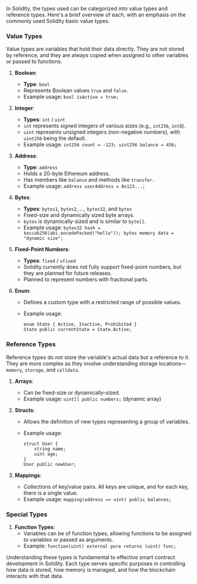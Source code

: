 In Solidity, the types used can be categorized into value types and reference types. Here's a brief overview of each, with an emphasis on the commonly used Solidity basic value types.

### Value Types

Value types are variables that hold their data directly. They are not stored by reference, and they are always copied when assigned to other variables or passed to functions.

1. **Boolean**:

   - **Type**: `bool`
   - Represents Boolean values `true` and `false`.
   - Example usage: `bool isActive = true;`

2. **Integer**:

   - **Types**: `int` / `uint`
   - `int` represents signed integers of various sizes (e.g., `int256`, `int8`).
   - `uint` represents unsigned integers (non-negative numbers), with `uint256` being the default.
   - Example usage: `int256 count = -123; uint256 balance = 456;`

3. **Address**:

   - **Type**: `address`
   - Holds a 20-byte Ethereum address.
   - Has members like `balance` and methods like `transfer`.
   - Example usage: `address userAddress = 0x123...;`

4. **Bytes**:

   - **Types**: `bytes1`, `bytes2`, ..., `bytes32`, and `bytes`
   - Fixed-size and dynamically sized byte arrays.
   - `bytes` is dynamically-sized and is similar to `byte[]`.
   - Example usage: `bytes32 hash = keccak256(abi.encodePacked("hello")); bytes memory data = "dynamic size";`

5. **Fixed-Point Numbers**:

   - **Types**: `fixed` / `ufixed`
   - Solidity currently does not fully support fixed-point numbers, but they are planned for future releases.
   - Planned to represent numbers with fractional parts.

6. **Enum**:

   - Defines a custom type with a restricted range of possible values.
   - Example usage:

     ```solidity
     enum State { Active, Inactive, Prohibited }
     State public currentState = State.Active;
     ```

### Reference Types

Reference types do not store the variable's actual data but a reference to it. They are more complex as they involve understanding storage locations—`memory`, `storage`, and `calldata`.

1. **Arrays**:

   - Can be fixed-size or dynamically-sized.
   - Example usage: `uint[] public numbers;` (dynamic array)

2. **Structs**:

   - Allows the definition of new types representing a group of variables.
   - Example usage:

     ```solidity
     struct User {
         string name;
         uint age;
     }
     User public newUser;
     ```

3. **Mappings**:
   - Collections of key/value pairs. All keys are unique, and for each key, there is a single value.
   - Example usage: `mapping(address => uint) public balances;`

### Special Types

1. **Function Types**:
   - Variables can be of function types, allowing functions to be assigned to variables or passed as arguments.
   - Example: `function(uint) external pure returns (uint) func;`

Understanding these types is fundamental to effective smart contract development in Solidity. Each type serves specific purposes in controlling how data is stored, how memory is managed, and how the blockchain interacts with that data.
